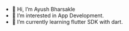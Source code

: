 - 👋 Hi, I’m Ayush Bharsakle
- 👀 I’m interested in App Development.
- 🌱 I’m currently learning flutter SDK with dart.


<!---
bayush-9/bayush-9 is a ✨ special ✨ repository because its `README.md` (this file) appears on your GitHub profile.
You can click the Preview link to take a look at your changes.
--->
